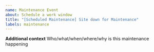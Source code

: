 ```yaml
---
name: Maintenance Event
about: Schedule a work window
title: "[Scheduled Maintenance] Site down for Maintenance"
labels: maintenance
---
```


<!--
start: 2021-08-24T13:00:00.000Z
end: 2021-08-24T14:00:00.000Z
expectedDown: google, hacker-news
expectedDegraded: wikipedia
-->

**Additional context**
Who/what/when/where/why is this maintenance happening
